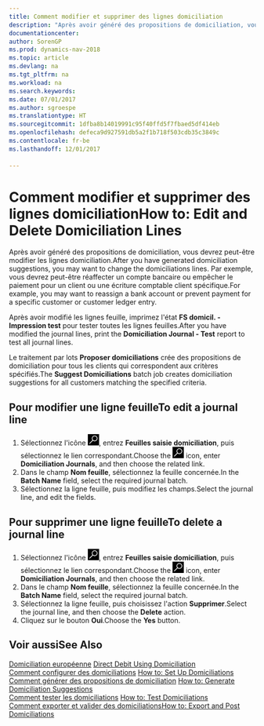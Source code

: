 ```yaml
---
title: Comment modifier et supprimer des lignes domiciliation
description: "Après avoir généré des propositions de domiciliation, vous devrez peut-être modifier les lignes domiciliation. Par exemple, vous devrez peut-être réaffecter un compte bancaire ou empêcher le paiement pour un client ou une écriture comptable client spécifique."
documentationcenter: 
author: SorenGP
ms.prod: dynamics-nav-2018
ms.topic: article
ms.devlang: na
ms.tgt_pltfrm: na
ms.workload: na
ms.search.keywords: 
ms.date: 07/01/2017
ms.author: sgroespe
ms.translationtype: HT
ms.sourcegitcommit: 1dfba8b14019991c95f40ffd5f7fbaed5df414eb
ms.openlocfilehash: defeca9d927591db5a2f1b718f503cdb35c3849c
ms.contentlocale: fr-be
ms.lasthandoff: 12/01/2017

---
```

# <a name="how-to-edit-and-delete-domiciliation-lines"></a><span data-ttu-id="726ee-104">Comment modifier et supprimer des lignes domiciliation</span><span class="sxs-lookup"><span data-stu-id="726ee-104">How to: Edit and Delete Domiciliation Lines</span></span>
<span data-ttu-id="726ee-105">Après avoir généré des propositions de domiciliation, vous devrez peut-être modifier les lignes domiciliation.</span><span class="sxs-lookup"><span data-stu-id="726ee-105">After you have generated domiciliation suggestions, you may want to change the domiciliations lines.</span></span> <span data-ttu-id="726ee-106">Par exemple, vous devrez peut-être réaffecter un compte bancaire ou empêcher le paiement pour un client ou une écriture comptable client spécifique.</span><span class="sxs-lookup"><span data-stu-id="726ee-106">For example, you may want to reassign a bank account or prevent payment for a specific customer or customer ledger entry.</span></span>  

<span data-ttu-id="726ee-107">Après avoir modifié les lignes feuille, imprimez l'état **FS domicil. - Impression test** pour tester toutes les lignes feuilles.</span><span class="sxs-lookup"><span data-stu-id="726ee-107">After you have modified the journal lines, print the **Domiciliation Journal - Test** report to test all journal lines.</span></span>  

<span data-ttu-id="726ee-108">Le traitement par lots **Proposer domiciliations** crée des propositions de domiciliation pour tous les clients qui correspondent aux critères spécifiés.</span><span class="sxs-lookup"><span data-stu-id="726ee-108">The **Suggest Domiciliations** batch job creates domiciliation suggestions for all customers matching the specified criteria.</span></span>  

## <a name="to-edit-a-journal-line"></a><span data-ttu-id="726ee-109">Pour modifier une ligne feuille</span><span class="sxs-lookup"><span data-stu-id="726ee-109">To edit a journal line</span></span>  

1.  <span data-ttu-id="726ee-110">Sélectionnez l'icône ![Rechercher une page ou un état](../../media/ui-search/search_small.png "icône Rechercher une page ou un état"), entrez **Feuilles saisie domiciliation**, puis sélectionnez le lien correspondant.</span><span class="sxs-lookup"><span data-stu-id="726ee-110">Choose the ![Search for Page or Report](../../media/ui-search/search_small.png "Search for Page or Report icon") icon, enter **Domiciliation Journals**, and then choose the related link.</span></span>  
2.  <span data-ttu-id="726ee-111">Dans le champ **Nom feuille**, sélectionnez la feuille concernée.</span><span class="sxs-lookup"><span data-stu-id="726ee-111">In the **Batch Name** field, select the required journal batch.</span></span>  
3.  <span data-ttu-id="726ee-112">Sélectionnez la ligne feuille, puis modifiez les champs.</span><span class="sxs-lookup"><span data-stu-id="726ee-112">Select the journal line, and edit the fields.</span></span>  

## <a name="to-delete-a-journal-line"></a><span data-ttu-id="726ee-113">Pour supprimer une ligne feuille</span><span class="sxs-lookup"><span data-stu-id="726ee-113">To delete a journal line</span></span>  

1.  <span data-ttu-id="726ee-114">Sélectionnez l'icône ![Rechercher une page ou un état](../../media/ui-search/search_small.png "icône Rechercher une page ou un état"), entrez **Feuilles saisie domiciliation**, puis sélectionnez le lien correspondant.</span><span class="sxs-lookup"><span data-stu-id="726ee-114">Choose the ![Search for Page or Report](../../media/ui-search/search_small.png "Search for Page or Report icon") icon, enter **Domiciliation Journals**, and then choose the related link.</span></span>  
2.  <span data-ttu-id="726ee-115">Dans le champ **Nom feuille**, sélectionnez la feuille concernée.</span><span class="sxs-lookup"><span data-stu-id="726ee-115">In the **Batch Name** field, select the required journal batch.</span></span>  
3.  <span data-ttu-id="726ee-116">Sélectionnez la ligne feuille, puis choisissez l'action **Supprimer**.</span><span class="sxs-lookup"><span data-stu-id="726ee-116">Select the journal line, and then choose the **Delete** action.</span></span>  
4.  <span data-ttu-id="726ee-117">Cliquez sur le bouton **Oui**.</span><span class="sxs-lookup"><span data-stu-id="726ee-117">Choose the **Yes** button.</span></span>  

## <a name="see-also"></a><span data-ttu-id="726ee-118">Voir aussi</span><span class="sxs-lookup"><span data-stu-id="726ee-118">See Also</span></span>  
 <span data-ttu-id="726ee-119">[Domiciliation européenne](direct-debit-using-domiciliation.md) </span><span class="sxs-lookup"><span data-stu-id="726ee-119">[Direct Debit Using Domiciliation](direct-debit-using-domiciliation.md) </span></span>  
 <span data-ttu-id="726ee-120">[Comment configurer des domiciliations](how-to-set-up-domiciliations.md) </span><span class="sxs-lookup"><span data-stu-id="726ee-120">[How to: Set Up Domiciliations](how-to-set-up-domiciliations.md) </span></span>  
 <span data-ttu-id="726ee-121">[Comment générer des propositions de domiciliation](how-to-generate-domiciliation-suggestions.md) </span><span class="sxs-lookup"><span data-stu-id="726ee-121">[How to: Generate Domiciliation Suggestions](how-to-generate-domiciliation-suggestions.md) </span></span>  
 <span data-ttu-id="726ee-122">[Comment tester les domiciliations](how-to-test-domiciliations.md) </span><span class="sxs-lookup"><span data-stu-id="726ee-122">[How to: Test Domiciliations](how-to-test-domiciliations.md) </span></span>  
 [<span data-ttu-id="726ee-123">Comment exporter et valider des domiciliations</span><span class="sxs-lookup"><span data-stu-id="726ee-123">How to: Export and Post Domiciliations</span></span>](how-to-export-and-post-domiciliations.md)

